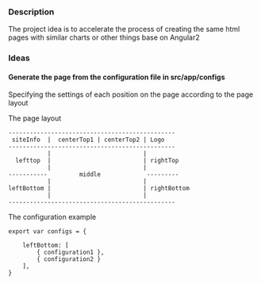 ### Description
The project idea is to accelerate the process of creating the same html pages with similar charts or other things base on Angular2


### Ideas
#### Generate the page from the configuration file in src/app/configs
Specifying the settings of each position on the page according to the page layout

The page layout
```
-----------------------------------------------
 siteInfo  |  centerTop1 | centerTop2 | Logo
-----------------------------------------------
           |                          |
  lefttop  |                          | rightTop
           |                          |
-----------         middle             ---------
           |                          |
leftBottom |                          | rightBottom
           |                          |
-----------------------------------------------
```

The configuration example
```
export var configs = {

    leftBottom: [ 
        { configuration1 },
        { configuration2 }
    ],
}
```

